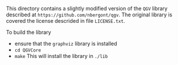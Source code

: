 This directory contains a slightly modified version of the `QGV` library described at
`https://github.com/nbergont/qgv`.
The original library is covered the license descrided in file `LICENSE.txt`.

To build the library
- ensure that the  `graphviz` library is installed
- `cd QGVCore`
- `make`
This will install the library in `./lib`
